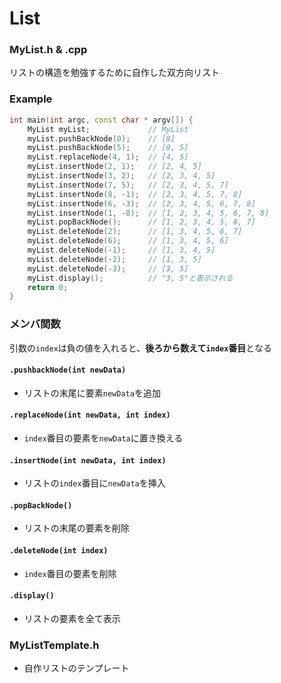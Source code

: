 # List
### MyList.h & .cpp
リストの構造を勉強するために自作した双方向リスト

### Example
```c++
int main(int argc, const char * argv[]) {
    MyList myList;             // MyList
    myList.pushBackNode(0);    // [0]
    myList.pushBackNode(5);    // [0, 5]
    myList.replaceNode(4, 1);  // [4, 5]
    myList.insertNode(2, 1);   // [2, 4, 5]
    myList.insertNode(3, 2);   // [2, 3, 4, 5]
    myList.insertNode(7, 5);   // [2, 3, 4, 5, 7]
    myList.insertNode(8, -1);  // [2, 3, 4, 5, 7, 8]
    myList.insertNode(6, -3);  // [2, 3, 4, 5, 6, 7, 8]
    myList.insertNode(1, -8);  // [1, 2, 3, 4, 5, 6, 7, 8]
    myList.popBackNode();      // [1, 2, 3, 4, 5, 6, 7]
    myList.deleteNode(2);      // [1, 3, 4, 5, 6, 7]
    myList.deleteNode(6);      // [1, 3, 4, 5, 6]
    myList.deleteNode(-1);     // [1, 3, 4, 5]
    myList.deleteNode(-2);     // [1, 3, 5]
    myList.deleteNode(-3);     // [3, 5]
    myList.display();          // "3, 5"と表示される
    return 0;
}
```
### メンバ関数
引数の`index`は負の値を入れると、**後ろから数えて`index`番目**となる  

#### `.pushbackNode(int newData)`
- リストの末尾に要素`newData`を追加

#### `.replaceNode(int newData, int index)`
- `index`番目の要素を`newData`に置き換える

#### `.insertNode(int newData, int index)`
- リストの`index`番目に`newData`を挿入

#### `.popBackNode()`
- リストの末尾の要素を削除

#### `.deleteNode(int index)`
- `index`番目の要素を削除

#### `.display()`
- リストの要素を全て表示


### MyListTemplate.h
- 自作リストのテンプレート
